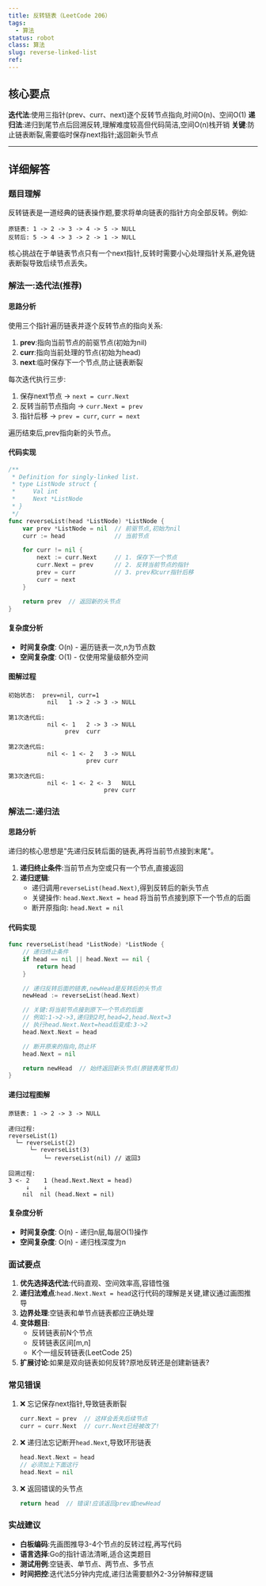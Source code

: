 ```yaml
---
title: 反转链表（LeetCode 206）
tags:
  - 算法
status: robot
class: 算法
slug: reverse-linked-list
ref:
---
```


## 核心要点

**迭代法**:使用三指针(prev、curr、next)逐个反转节点指向,时间O(n)、空间O(1)
**递归法**:递归到尾节点后回溯反转,理解难度较高但代码简洁,空间O(n)栈开销
**关键**:防止链表断裂,需要临时保存next指针;返回新头节点

---

## 详细解答

### 题目理解

反转链表是一道经典的链表操作题,要求将单向链表的指针方向全部反转。例如:

```
原链表: 1 -> 2 -> 3 -> 4 -> 5 -> NULL
反转后: 5 -> 4 -> 3 -> 2 -> 1 -> NULL
```

核心挑战在于单链表节点只有一个next指针,反转时需要小心处理指针关系,避免链表断裂导致后续节点丢失。

### 解法一:迭代法(推荐)

#### 思路分析

使用三个指针遍历链表并逐个反转节点的指向关系:

1. **prev**:指向当前节点的前驱节点(初始为nil)
2. **curr**:指向当前处理的节点(初始为head)
3. **next**:临时保存下一个节点,防止链表断裂

每次迭代执行三步:
1. 保存next节点 → `next = curr.Next`
2. 反转当前节点指向 → `curr.Next = prev`
3. 指针后移 → `prev = curr`, `curr = next`

遍历结束后,prev指向新的头节点。

#### 代码实现

```go
/**
 * Definition for singly-linked list.
 * type ListNode struct {
 *     Val int
 *     Next *ListNode
 * }
 */
func reverseList(head *ListNode) *ListNode {
    var prev *ListNode = nil  // 前驱节点,初始为nil
    curr := head              // 当前节点

    for curr != nil {
        next := curr.Next     // 1. 保存下一个节点
        curr.Next = prev      // 2. 反转当前节点的指针
        prev = curr           // 3. prev和curr指针后移
        curr = next
    }

    return prev  // 返回新的头节点
}
```

#### 复杂度分析

- **时间复杂度**: O(n) - 遍历链表一次,n为节点数
- **空间复杂度**: O(1) - 仅使用常量级额外空间

#### 图解过程

```
初始状态:  prev=nil, curr=1
           nil   1 -> 2 -> 3 -> NULL

第1次迭代后:
           nil <- 1   2 -> 3 -> NULL
                prev  curr

第2次迭代后:
           nil <- 1 <- 2   3 -> NULL
                      prev curr

第3次迭代后:
           nil <- 1 <- 2 <- 3   NULL
                           prev curr
```

### 解法二:递归法

#### 思路分析

递归的核心思想是"先递归反转后面的链表,再将当前节点接到末尾"。

1. **递归终止条件**:当前节点为空或只有一个节点,直接返回
2. **递归逻辑**:
   - 递归调用`reverseList(head.Next)`,得到反转后的新头节点
   - 关键操作: `head.Next.Next = head` 将当前节点接到原下一个节点的后面
   - 断开原指向: `head.Next = nil`

#### 代码实现

```go
func reverseList(head *ListNode) *ListNode {
    // 递归终止条件
    if head == nil || head.Next == nil {
        return head
    }

    // 递归反转后面的链表,newHead是反转后的头节点
    newHead := reverseList(head.Next)

    // 关键:将当前节点接到原下一个节点的后面
    // 例如:1->2->3,递归到2时,head=2,head.Next=3
    // 执行head.Next.Next=head后变成:3->2
    head.Next.Next = head

    // 断开原来的指向,防止环
    head.Next = nil

    return newHead  // 始终返回新头节点(原链表尾节点)
}
```

#### 递归过程图解

```
原链表: 1 -> 2 -> 3 -> NULL

递归过程:
reverseList(1)
  └─ reverseList(2)
      └─ reverseList(3)
          └─ reverseList(nil) // 返回3

回溯过程:
3 <- 2    1 (head.Next.Next = head)
     ↓    ↓
    nil  nil (head.Next = nil)
```

#### 复杂度分析

- **时间复杂度**: O(n) - 递归n层,每层O(1)操作
- **空间复杂度**: O(n) - 递归栈深度为n

### 面试要点

1. **优先选择迭代法**:代码直观、空间效率高,容错性强
2. **递归法难点**:`head.Next.Next = head`这行代码的理解是关键,建议通过画图推导
3. **边界处理**:空链表和单节点链表都应正确处理
4. **变体题目**:
   - 反转链表前N个节点
   - 反转链表区间[m,n]
   - K个一组反转链表(LeetCode 25)
5. **扩展讨论**:如果是双向链表如何反转?原地反转还是创建新链表?

### 常见错误

1. ❌ 忘记保存next指针,导致链表断裂
   ```go
   curr.Next = prev  // 这样会丢失后续节点
   curr = curr.Next  // curr.Next已经被改了!
   ```

2. ❌ 递归法忘记断开`head.Next`,导致环形链表
   ```go
   head.Next.Next = head
   // 必须加上下面这行
   head.Next = nil
   ```

3. ❌ 返回错误的头节点
   ```go
   return head  // 错误!应该返回prev或newHead
   ```

### 实战建议

- **白板编码**:先画图推导3-4个节点的反转过程,再写代码
- **语言选择**:Go的指针语法清晰,适合这类题目
- **测试用例**:空链表、单节点、两节点、多节点
- **时间把控**:迭代法5分钟内完成,递归法需要额外2-3分钟解释逻辑

